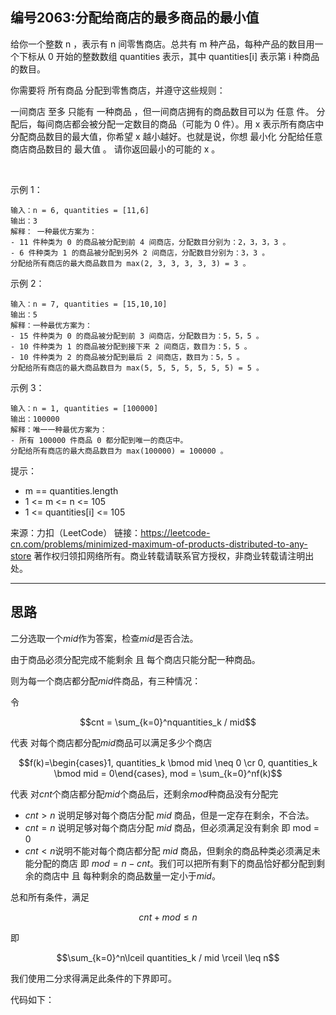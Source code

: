 ## 编号2063:分配给商店的最多商品的最小值

给你一个整数 n ，表示有 n 间零售商店。总共有 m 种产品，每种产品的数目用一个下标从 0 开始的整数数组 quantities 表示，其中 quantities[i] 表示第 i 种商品的数目。

你需要将 所有商品 分配到零售商店，并遵守这些规则：

一间商店 至多 只能有 一种商品 ，但一间商店拥有的商品数目可以为 任意 件。
分配后，每间商店都会被分配一定数目的商品（可能为 0 件）。用 x 表示所有商店中分配商品数目的最大值，你希望 x 越小越好。也就是说，你想 最小化 分配给任意商店商品数目的 最大值 。
请你返回最小的可能的 x 。

 

示例 1：
```
输入：n = 6, quantities = [11,6]
输出：3
解释： 一种最优方案为：
- 11 件种类为 0 的商品被分配到前 4 间商店，分配数目分别为：2，3，3，3 。
- 6 件种类为 1 的商品被分配到另外 2 间商店，分配数目分别为：3，3 。
分配给所有商店的最大商品数目为 max(2, 3, 3, 3, 3, 3) = 3 。
```
示例 2：
```
输入：n = 7, quantities = [15,10,10]
输出：5
解释：一种最优方案为：
- 15 件种类为 0 的商品被分配到前 3 间商店，分配数目为：5，5，5 。
- 10 件种类为 1 的商品被分配到接下来 2 间商店，数目为：5，5 。
- 10 件种类为 2 的商品被分配到最后 2 间商店，数目为：5，5 。
分配给所有商店的最大商品数目为 max(5, 5, 5, 5, 5, 5, 5) = 5 。
```
示例 3：
```
输入：n = 1, quantities = [100000]
输出：100000
解释：唯一一种最优方案为：
- 所有 100000 件商品 0 都分配到唯一的商店中。
分配给所有商店的最大商品数目为 max(100000) = 100000 。 
```
提示：

* m == quantities.length
* 1 <= m <= n <= 105
* 1 <= quantities[i] <= 105

来源：力扣（LeetCode）
链接：https://leetcode-cn.com/problems/minimized-maximum-of-products-distributed-to-any-store
著作权归领扣网络所有。商业转载请联系官方授权，非商业转载请注明出处。

---
## 思路

二分选取一个$mid$作为答案，检查$mid$是否合法。

由于商品必须分配完成不能剩余 且 每个商店只能分配一种商品。

则为每一个商店都分配$mid$件商品，有三种情况：

令

$$cnt = \sum_{k=0}^nquantities_k / mid$$

代表 对每个商店都分配$mid$商品可以满足多少个商店

$$f(k)=\begin{cases}1, quantities_k \bmod mid \neq 0 \cr 0, quantities_k \bmod mid = 0\end{cases}, mod = \sum_{k=0}^nf(k)$$


代表 对$cnt$个商店都分配$mid$个商品后，还剩余$mod$种商品没有分配完

* $cnt > n$ 说明足够对每个商店分配 $mid$ 商品，但是一定存在剩余，不合法。
* $cnt=n$ 说明足够对每个商店分配 $mid$ 商品，但必须满足没有剩余 即 mod = 0
* $cnt < n$说明不能对每个商店都分配 $mid$ 商品，但剩余的商品种类必须满足未能分配的商店 即 $mod = n - cnt$。我们可以把所有剩下的商品恰好都分配到剩余的商店中 且 每种剩余的商品数量一定小于$mid$。

总和所有条件，满足

$$cnt + mod \leq n$$


即

$$\sum_{k=0}^n\lceil quantities_k / mid \rceil \leq n$$

我们使用二分求得满足此条件的下界即可。

代码如下：
```c++

```